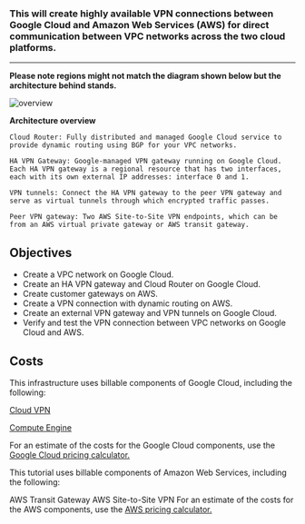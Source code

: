 ﻿### This will create highly available VPN connections between Google Cloud and Amazon Web Services (AWS) for direct communication between VPC networks across the two cloud platforms.
---

**Please note regions might not match the diagram shown below but the architecture behind stands.**

![overview](https://user-images.githubusercontent.com/96201125/206707945-25bb4014-150e-4364-a61f-115a0fb234ed.svg)

**Architecture overview**

```
Cloud Router: Fully distributed and managed Google Cloud service to provide dynamic routing using BGP for your VPC networks.

HA VPN Gateway: Google-managed VPN gateway running on Google Cloud. Each HA VPN gateway is a regional resource that has two interfaces, each with its own external IP addresses: interface 0 and 1.
 
VPN tunnels: Connect the HA VPN gateway to the peer VPN gateway and serve as virtual tunnels through which encrypted traffic passes.

Peer VPN gateway: Two AWS Site-to-Site VPN endpoints, which can be from an AWS virtual private gateway or AWS transit gateway.
```

Objectives
---
* Create a VPC network on Google Cloud.
* Create an HA VPN gateway and Cloud Router on Google Cloud.
* Create customer gateways on AWS.
* Create a VPN connection with dynamic routing on AWS.
* Create an external VPN gateway and VPN tunnels on Google Cloud.
* Verify and test the VPN connection between VPC networks on Google Cloud and AWS.


**Costs**
---
This infrastructure uses billable components of Google Cloud, including the following:

[Cloud VPN](https://cloud.google.com/vpc/network-pricing)

[Compute Engine](https://cloud.google.com/compute/all-pricing)

For an estimate of the costs for the Google Cloud components, use the [Google Cloud pricing calculator.](https://cloud.google.com/products/calculator#id=b881814f-1a95-4c8e-a152-8237149589f7)

This tutorial uses billable components of Amazon Web Services, including the following:

AWS Transit Gateway
AWS Site-to-Site VPN
For an estimate of the costs for the AWS components, use the [AWS pricing calculator.](https://calculator.aws/#/estimate?id=4809b31b0f76c86737c07f63d5651d93a15e7894)
